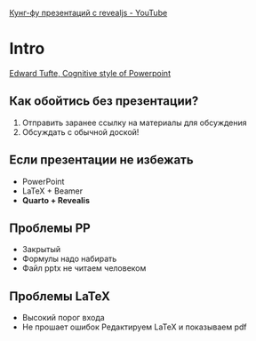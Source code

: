 [Кунг-фу презентаций с revealjs - YouTube](https://www.youtube.com/watch?v=jJdpDWRTm1E)

# Intro
[Edward Tufte, Cognitive style of Powerpoint](https://www.inf.ed.ac.uk/teaching/courses/pi/2016_2017/phil/tufte-powerpoint.pdf)

## Как обойтись без презентации?
1. Отправить заранее ссылку на материалы для обсуждения
2. Обсуждать с обычной доской!

## Если презентации не избежать
- PowerPoint
- LaTeX + Beamer
- **Quarto + Revealis**

## Проблемы PP
- Закрытый
- Формулы надо набирать
- Файл pptx не читаем человеком

## Проблемы LaTeX
- Высокий порог входа
- Не прошает ошибок
Редактируем LaTeX и показываем pdf

